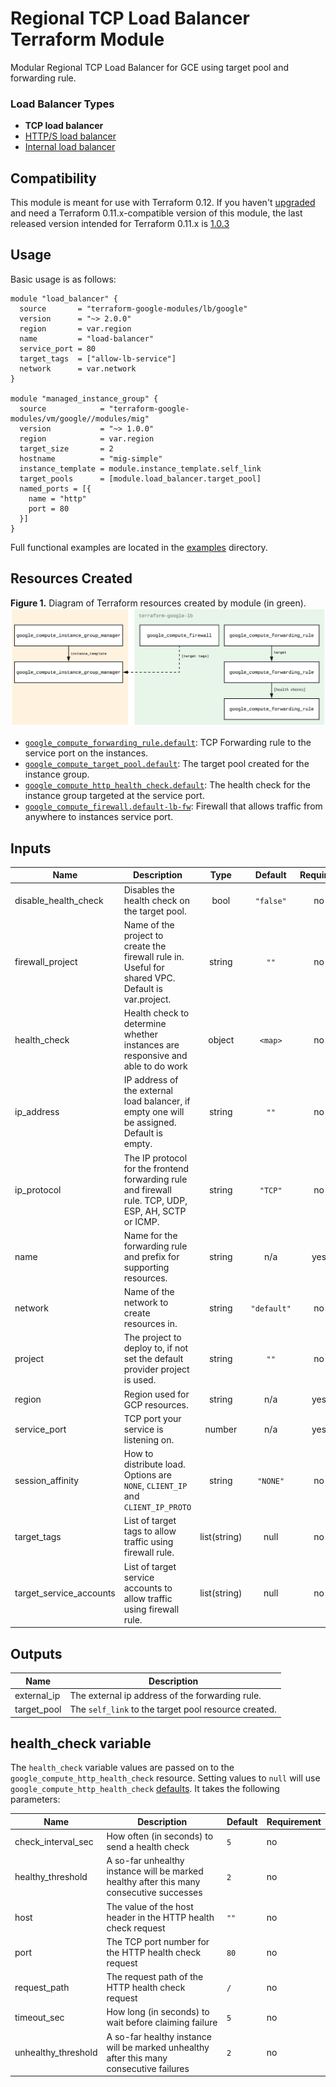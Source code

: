 # Regional TCP Load Balancer Terraform Module
Modular Regional TCP Load Balancer for GCE using target pool and forwarding rule.

### Load Balancer Types
* **TCP load balancer**
* [HTTP/S load balancer](https://github.com/terraform-google-modules/terraform-google-lb-http)
* [Internal load balancer](https://github.com/terraform-google-modules/terraform-google-lb-internal)

## Compatibility
This module is meant for use with Terraform 0.12. If you haven't [upgraded](https://www.terraform.io/upgrade-guides/0-12.html) and need a Terraform 0.11.x-compatible version of this module, the last released version intended for Terraform 0.11.x is [1.0.3](https://github.com/terraform-google-modules/terraform-google-lb/releases/tag/1.0.3)

## Usage
Basic usage is as follows:
```hcl
module "load_balancer" {
  source       = "terraform-google-modules/lb/google"
  version      = "~> 2.0.0"
  region       = var.region
  name         = "load-balancer"
  service_port = 80
  target_tags  = ["allow-lb-service"]
  network      = var.network
}

module "managed_instance_group" {
  source            = "terraform-google-modules/vm/google//modules/mig"
  version           = "~> 1.0.0"
  region            = var.region
  target_size       = 2
  hostname          = "mig-simple"
  instance_template = module.instance_template.self_link
  target_pools      = [module.load_balancer.target_pool]
  named_ports = [{
    name = "http"
    port = 80
  }]
}
```
Full functional examples are located in the [examples](./examples/) directory.

## Resources Created
**Figure 1.** Diagram of Terraform resources created by module (in green).
![Terraform Resources Diagram](./docs/tf-resources-diagram.png "Terraform Resources Diagram")

- [`google_compute_forwarding_rule.default`](https://www.terraform.io/docs/providers/google/r/compute_forwarding_rule.html): TCP Forwarding rule to the service port on the instances.
- [`google_compute_target_pool.default`](https://www.terraform.io/docs/providers/google/r/compute_target_pool.html): The target pool created for the instance group.
- [`google_compute_http_health_check.default`](https://www.terraform.io/docs/providers/google/r/compute_http_health_check.html): The health check for the instance group targeted at the service port.
- [`google_compute_firewall.default-lb-fw`](https://www.terraform.io/docs/providers/google/r/compute_firewall.html): Firewall that allows traffic from anywhere to instances service port.

<!-- BEGINNING OF PRE-COMMIT-TERRAFORM DOCS HOOK -->
## Inputs

| Name | Description | Type | Default | Required |
|------|-------------|:----:|:-----:|:-----:|
| disable\_health\_check | Disables the health check on the target pool. | bool | `"false"` | no |
| firewall\_project | Name of the project to create the firewall rule in. Useful for shared VPC. Default is var.project. | string | `""` | no |
| health\_check | Health check to determine whether instances are responsive and able to do work | object | `<map>` | no |
| ip\_address | IP address of the external load balancer, if empty one will be assigned. Default is empty. | string | `""` | no |
| ip\_protocol | The IP protocol for the frontend forwarding rule and firewall rule. TCP, UDP, ESP, AH, SCTP or ICMP. | string | `"TCP"` | no |
| name | Name for the forwarding rule and prefix for supporting resources. | string | n/a | yes |
| network | Name of the network to create resources in. | string | `"default"` | no |
| project | The project to deploy to, if not set the default provider project is used. | string | `""` | no |
| region | Region used for GCP resources. | string | n/a | yes |
| service\_port | TCP port your service is listening on. | number | n/a | yes |
| session\_affinity | How to distribute load. Options are `NONE`, `CLIENT_IP` and `CLIENT_IP_PROTO` | string | `"NONE"` | no |
| target\_tags | List of target tags to allow traffic using firewall rule. | list(string) | null | no |
| target\_service\_accounts | List of target service accounts to allow traffic using firewall rule. | list(string) | null | no |

## Outputs

| Name | Description |
|------|-------------|
| external\_ip | The external ip address of the forwarding rule. |
| target\_pool | The `self_link` to the target pool resource created. |

<!-- END OF PRE-COMMIT-TERRAFORM DOCS HOOK -->

## health_check variable

The `health_check` variable values are passed on to the `google_compute_http_health_check` resource. Setting values to `null` will use `google_compute_http_health_check` [defaults](https://www.terraform.io/docs/providers/google/r/compute_http_health_check.html#argument-reference). It takes the following parameters:

| Name | Description | Default | Requirement |
| --- | --- | --- | --- |
| check_interval_sec | How often (in seconds) to send a health check | `5` | no |
| healthy_threshold | A so-far unhealthy instance will be marked healthy after this many consecutive successes | `2` | no |
| host | The value of the host header in the HTTP health check request | `""` | no |
| port |  The TCP port number for the HTTP health check request | `80` | no |
| request_path | The request path of the HTTP health check request | `/` | no |
| timeout_sec | How long (in seconds) to wait before claiming failure | `5` | no |
| unhealthy_threshold | A so-far healthy instance will be marked unhealthy after this many consecutive failures | `2` | no |
